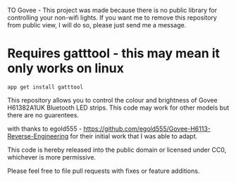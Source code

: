 TO Govee - This project was made because there is no public library for controlling your non-wifi lights. If you want me to remove this repository from public view, I will do so, please just send me a message.


# Requires gatttool - this may mean it only works on linux

    app get install gatttool

This repository allows you to control the colour and brightness of Govee H61382A1UK Bluetooth LED strips. This code may work for other models but there are no guarentees.

with thanks to egold555 - https://github.com/egold555/Govee-H6113-Reverse-Engineering
for their initial work that I was able to adapt.

This code is hereby released into the public domain or licensed under CC0, whichever is more permissive.

Please feel free to file pull requests with fixes or feature additions. 